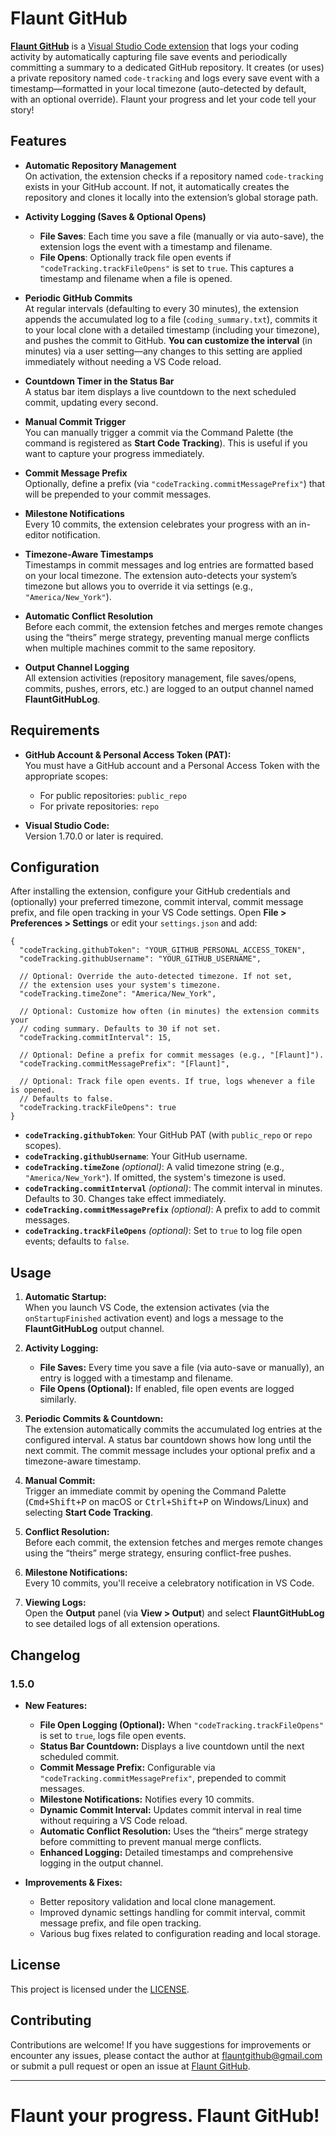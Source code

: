 # Flaunt GitHub

[**Flaunt GitHub**](https://github.com/vib795/flaunt-github/) is a [Visual Studio Code extension](https://marketplace.visualstudio.com/items?itemName=UtkarshSingh.flaunt-github) that logs your coding activity by automatically capturing file save events and periodically committing a summary to a dedicated GitHub repository. It creates (or uses) a private repository named `code-tracking` and logs every save event with a timestamp—formatted in your local timezone (auto-detected by default, with an optional override). Flaunt your progress and let your code tell your story!

## Features

- **Automatic Repository Management**  
  On activation, the extension checks if a repository named `code-tracking` exists in your GitHub account. If not, it automatically creates the repository and clones it locally into the extension’s global storage path.

- **Activity Logging (Saves & Optional Opens)**  
  - **File Saves**: Each time you save a file (manually or via auto-save), the extension logs the event with a timestamp and filename.  
  - **File Opens**: Optionally track file open events if `"codeTracking.trackFileOpens"` is set to `true`. This captures a timestamp and filename when a file is opened.

- **Periodic GitHub Commits**  
  At regular intervals (defaulting to every 30 minutes), the extension appends the accumulated log to a file (`coding_summary.txt`), commits it to your local clone with a detailed timestamp (including your timezone), and pushes the commit to GitHub. **You can customize the interval** (in minutes) via a user setting—any changes to this setting are applied immediately without needing a VS Code reload.

- **Countdown Timer in the Status Bar**  
  A status bar item displays a live countdown to the next scheduled commit, updating every second.

- **Manual Commit Trigger**  
  You can manually trigger a commit via the Command Palette (the command is registered as **Start Code Tracking**). This is useful if you want to capture your progress immediately.

- **Commit Message Prefix**  
  Optionally, define a prefix (via `"codeTracking.commitMessagePrefix"`) that will be prepended to your commit messages.

- **Milestone Notifications**  
  Every 10 commits, the extension celebrates your progress with an in-editor notification.

- **Timezone-Aware Timestamps**  
  Timestamps in commit messages and log entries are formatted based on your local timezone. The extension auto-detects your system’s timezone but allows you to override it via settings (e.g., `"America/New_York"`).

- **Automatic Conflict Resolution**  
  Before each commit, the extension fetches and merges remote changes using the “theirs” merge strategy, preventing manual merge conflicts when multiple machines commit to the same repository.

- **Output Channel Logging**  
  All extension activities (repository management, file saves/opens, commits, pushes, errors, etc.) are logged to an output channel named **FlauntGitHubLog**.

## Requirements

- **GitHub Account & Personal Access Token (PAT):**  
  You must have a GitHub account and a Personal Access Token with the appropriate scopes:  
  - For public repositories: `public_repo`  
  - For private repositories: `repo`

- **Visual Studio Code:**  
  Version 1.70.0 or later is required.

## Configuration

After installing the extension, configure your GitHub credentials and (optionally) your preferred timezone, commit interval, commit message prefix, and file open tracking in your VS Code settings. Open **File > Preferences > Settings** or edit your `settings.json` and add:

```jsonc
{
  "codeTracking.githubToken": "YOUR_GITHUB_PERSONAL_ACCESS_TOKEN",
  "codeTracking.githubUsername": "YOUR_GITHUB_USERNAME",

  // Optional: Override the auto-detected timezone. If not set,
  // the extension uses your system's timezone.
  "codeTracking.timeZone": "America/New_York",

  // Optional: Customize how often (in minutes) the extension commits your 
  // coding summary. Defaults to 30 if not set.
  "codeTracking.commitInterval": 15,

  // Optional: Define a prefix for commit messages (e.g., "[Flaunt]").
  "codeTracking.commitMessagePrefix": "[Flaunt]",

  // Optional: Track file open events. If true, logs whenever a file is opened.
  // Defaults to false.
  "codeTracking.trackFileOpens": true
}
```

- **`codeTracking.githubToken`**: Your GitHub PAT (with `public_repo` or `repo` scopes).  
- **`codeTracking.githubUsername`**: Your GitHub username.  
- **`codeTracking.timeZone`** *(optional)*: A valid timezone string (e.g., `"America/New_York"`). If omitted, the system's timezone is used.  
- **`codeTracking.commitInterval`** *(optional)*: The commit interval in minutes. Defaults to 30. Changes take effect immediately.  
- **`codeTracking.commitMessagePrefix`** *(optional)*: A prefix to add to commit messages.  
- **`codeTracking.trackFileOpens`** *(optional)*: Set to `true` to log file open events; defaults to `false`.

## Usage

1. **Automatic Startup:**  
   When you launch VS Code, the extension activates (via the `onStartupFinished` activation event) and logs a message to the **FlauntGitHubLog** output channel.

2. **Activity Logging:**  
   - **File Saves:** Every time you save a file (via auto-save or manually), an entry is logged with a timestamp and filename.  
   - **File Opens (Optional):** If enabled, file open events are logged similarly.

3. **Periodic Commits & Countdown:**  
   The extension automatically commits the accumulated log entries at the configured interval. A status bar countdown shows how long until the next commit. The commit message includes your optional prefix and a timezone-aware timestamp.

4. **Manual Commit:**  
   Trigger an immediate commit by opening the Command Palette (<kbd>Cmd+Shift+P</kbd> on macOS or <kbd>Ctrl+Shift+P</kbd> on Windows/Linux) and selecting **Start Code Tracking**.

5. **Conflict Resolution:**  
   Before each commit, the extension fetches and merges remote changes using the “theirs” merge strategy, ensuring conflict-free pushes.

6. **Milestone Notifications:**  
   Every 10 commits, you'll receive a celebratory notification in VS Code.

7. **Viewing Logs:**  
   Open the **Output** panel (via **View > Output**) and select **FlauntGitHubLog** to see detailed logs of all extension operations.

## Changelog

### 1.5.0
- **New Features:**
  - **File Open Logging (Optional):** When `"codeTracking.trackFileOpens"` is set to `true`, logs file open events.
  - **Status Bar Countdown:** Displays a live countdown until the next scheduled commit.
  - **Commit Message Prefix:** Configurable via `"codeTracking.commitMessagePrefix"`, prepended to commit messages.
  - **Milestone Notifications:** Notifies every 10 commits.
  - **Dynamic Commit Interval:** Updates commit interval in real time without requiring a VS Code reload.
  - **Automatic Conflict Resolution:** Uses the “theirs” merge strategy before committing to prevent manual merge conflicts.
  - **Enhanced Logging:** Detailed timestamps and comprehensive logging in the output channel.

- **Improvements & Fixes:**
  - Better repository validation and local clone management.
  - Improved dynamic settings handling for commit interval, commit message prefix, and file open tracking.
  - Various bug fixes related to configuration reading and local storage.

## License

This project is licensed under the [LICENSE](LICENSE).

## Contributing

Contributions are welcome! If you have suggestions for improvements or encounter any issues, please contact the author at flauntgithub@gmail.com or submit a pull request or open an issue at [Flaunt GitHub](https://github.com/vib795/flaunt-github/).

---

# **Flaunt your progress. Flaunt GitHub!**